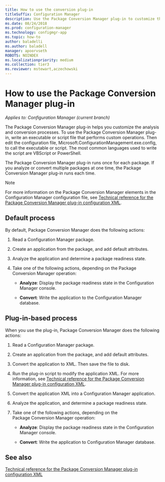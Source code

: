 ```yaml
---
title: How to use the conversion plug-in
titleSuffix: Configuration Manager
description: Use the Package Conversion Manager plug-in to customize the analysis and conversion processes.
ms.date: 08/24/2018
ms.prod: configuration-manager
ms.technology: configmgr-app
ms.topic: how-to
author: baladelli
ms.author: baladell
manager: apoorvseth
ROBOTS: NOINDEX
ms.localizationpriority: medium
ms.collection: tier3
ms.reviewer: mstewart,aczechowski
---
```


# How to use the Package Conversion Manager plug-in

*Applies to: Configuration Manager (current branch)*

<!--1357861-->

The Package Conversion Manager plug-in helps you customize the analysis and conversion processes. To use the Package Conversion Manager plug-in, write an executable or script file that performs custom operations. Then edit the configuration file, Microsoft.ConfigurationManagement.exe.config, to call the executable or script. The most common languages used to write the script are VBScript or PowerShell.

The Package Conversion Manager plug-in runs once for each package. If you analyze or convert multiple packages at one time, the Package Conversion Manager plug-in runs each time.

> [!NOTE]  
> For more information on the Package Conversion Manager elements in the Configuration Manager configuration file, see [Technical reference for the Package Conversion Manager plug-in configuration XML](plugin-config-xml.md).



## Default process

By default, Package Conversion Manager does the following actions:

1.  Read a Configuration Manager package.  

2.  Create an application from the package, and add default attributes.  

3.  Analyze the application and determine a package readiness state.  

4.  Take one of the following actions, depending on the Package Conversion Manager operation:  

    - **Analyze**: Display the package readiness state in the Configuration Manager console.  

    - **Convert**: Write the application to the Configuration Manager database.  


## Plug-in-based process 

When you use the plug-in, Package Conversion Manager does the following actions:

1.  Read a Configuration Manager package.  

2.  Create an application from the package, and add default attributes.  

3.  Convert the application to XML. Then save the file to disk.  

4.  Run the plug-in script to modify the application XML. For more information, see [Technical reference for the Package Conversion Manager plug-in configuration XML](plugin-config-xml.md).  

5.  Convert the application XML into a Configuration Manager application.  

6.  Analyze the application, and determine a package readiness state.  

7.  Take one of the following actions, depending on the Package Conversion Manager operation:  

    - **Analyze**: Display the package readiness state in the Configuration Manager console.  

    - **Convert**: Write the application to Configuration Manager database.  



## See also

[Technical reference for the Package Conversion Manager plug-in configuration XML](plugin-config-xml.md)
